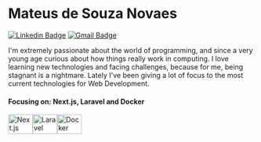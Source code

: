 # Mateus de Souza Novaes

[![Linkedin Badge](https://img.shields.io/badge/-Mateus%20de%20Souza%20Novaes-1ab0c7?style=flat-square&logo=Linkedin&logoColor=white&link=https://www.linkedin.com/in/mateus-de-souza-novaes-44a787150/)](https://www.linkedin.com/in/mateus-de-souza-novaes-44a787150/) 
[![Gmail Badge](https://img.shields.io/badge/-mateussn13@hotmail.com-1ab0c7?style=flat-square&logo=Gmail&logoColor=white&link=mailto:mateussn13@hotmail.com)](mailto:mateussn13@hotmail.com)

I'm extremely passionate about the world of programming, and since a very young age curious about how things really work in computing. I love learning new technologies and facing challenges, because for me, being stagnant is a nightmare. Lately I've been giving a lot of focus to the most current technologies for Web Development.

#### Focusing on: Next.js, Laravel and Docker

<img height="40" width="50" alt="Next.js" src="https://cdn.jsdelivr.net/gh/devicons/devicon/icons/nextjs/nextjs-original.svg" /><img height="40" width="50" alt="Laravel" src="https://cdn.jsdelivr.net/gh/devicons/devicon/icons/laravel/laravel-plain.svg" /><img height="40" width="50" alt="Docker" src="https://cdn.jsdelivr.net/gh/devicons/devicon/icons/docker/docker-plain.svg" />

